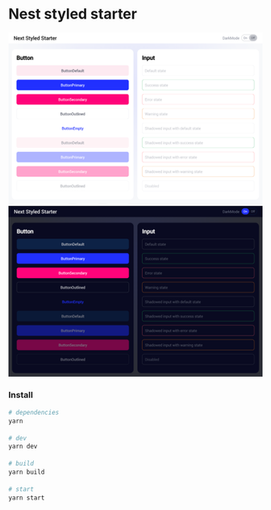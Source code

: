 # Nest styled starter

![Light mode](./screenshot/light-mode.png)
![Dark mode](./screenshot/dark-mode.png)

### Install
```bash
# dependencies
yarn

# dev
yarn dev

# build
yarn build

# start
yarn start
```
